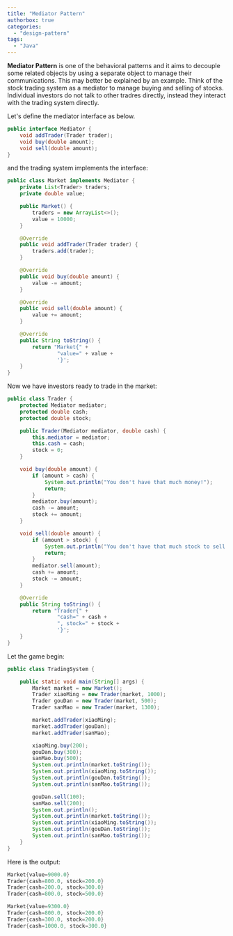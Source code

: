 ```yaml
---
title: "Mediator Pattern"
authorbox: true
categories:
  - "design-pattern"
tags:
  - "Java"
---
```



**Mediator Pattern** is one of the behavioral patterns and it aims to decouple some related objects by using a separate object to manage their communications.
This may better be explained by an example.
Think of the stock trading system as a mediator to manage buying and selling of stocks.
Individual investors do not talk to other tradres directly, instead they interact with the trading system directly.


Let's define the mediator interface as below.
```java
public interface Mediator {
    void addTrader(Trader trader);
    void buy(double amount);
    void sell(double amount);
}
```

and the trading system implements the interface:
```java
public class Market implements Mediator {
    private List<Trader> traders;
    private double value;

    public Market() {
        traders = new ArrayList<>();
        value = 10000;
    }

    @Override
    public void addTrader(Trader trader) {
        traders.add(trader);
    }

    @Override
    public void buy(double amount) {
        value -= amount;
    }

    @Override
    public void sell(double amount) {
        value += amount;
    }

    @Override
    public String toString() {
        return "Market{" +
                "value=" + value +
                '}';
    }
}
```

Now we have investors ready to trade in the market:
```java
public class Trader {
    protected Mediator mediator;
    protected double cash;
    protected double stock;

    public Trader(Mediator mediator, double cash) {
        this.mediator = mediator;
        this.cash = cash;
        stock = 0;
    }

    void buy(double amount) {
        if (amount > cash) {
            System.out.println("You don't have that much money!");
            return;
        }
        mediator.buy(amount);
        cash -= amount;
        stock += amount;
    }

    void sell(double amount) {
        if (amount > stock) {
            System.out.println("You don't have that much stock to sell!");
            return;
        }
        mediator.sell(amount);
        cash += amount;
        stock -= amount;
    }

    @Override
    public String toString() {
        return "Trader{" +
                "cash=" + cash +
                ", stock=" + stock +
                '}';
    }
}
```

Let the game begin:
```java
public class TradingSystem {

    public static void main(String[] args) {
        Market market = new Market();
        Trader xiaoMing = new Trader(market, 1000);
        Trader gouDan = new Trader(market, 500);
        Trader sanMao = new Trader(market, 1300);

        market.addTrader(xiaoMing);
        market.addTrader(gouDan);
        market.addTrader(sanMao);

        xiaoMing.buy(200);
        gouDan.buy(300);
        sanMao.buy(500);
        System.out.println(market.toString());
        System.out.println(xiaoMing.toString());
        System.out.println(gouDan.toString());
        System.out.println(sanMao.toString());

        gouDan.sell(100);
        sanMao.sell(200);
        System.out.println();
        System.out.println(market.toString());
        System.out.println(xiaoMing.toString());
        System.out.println(gouDan.toString());
        System.out.println(sanMao.toString());
    }
}
```

Here is the output:
```java
Market{value=9000.0}
Trader{cash=800.0, stock=200.0}
Trader{cash=200.0, stock=300.0}
Trader{cash=800.0, stock=500.0}

Market{value=9300.0}
Trader{cash=800.0, stock=200.0}
Trader{cash=300.0, stock=200.0}
Trader{cash=1000.0, stock=300.0}
```